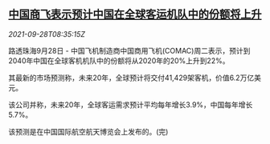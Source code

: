 <!--1632819662000-->
[中国商飞表示预计中国在全球客运机队中的份额将上升](https://cn.reuters.com/article/comac-china-plane-fleet-0928-tues-idCNKBS2GO0QC)
------

<div><i>2021-09-28T08:35:15Z</i></div><p>路透珠海9月28日 - 中国飞机制造商中国商用飞机(COMAC)周二表示，预计到2040年中国在全球客机机队中的份额将从2020年的20%上升到22%。</p><p>其最新的市场预测称，未来20年，全球预计将交付41,429架客机，价值6.2万亿美元。</p><p>该公司并称，未来20年，全球客运需求预计平均每年增长3.9%，中国每年增长5.7%。</p><p>该预测是在中国国际航空航天博览会上发布的。(完)</p>
